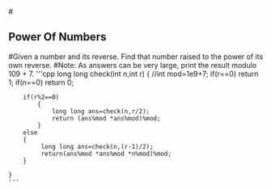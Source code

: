 #<h2>Power Of Numbers</h2>
#Given a number and its reverse. Find that number raised to the power of its own reverse.
#Note: As answers can be very large, print the result modulo 109 + 7.
'''cpp
long long check(int n,int r)
    {
        //int mod=1e9+7;
        if(r==0)
            return 1;
        if(n==0)
            return 0;
            
        if(r%2==0)
            {
                long long ans=check(n,r/2);
                return (ans%mod *ans%mod)%mod;
            }
        else
        {
             long long ans=check(n,(r-1)/2);
             return(ans%mod *ans%mod *n%mod)%mod;
        }
          
    }
    '''
